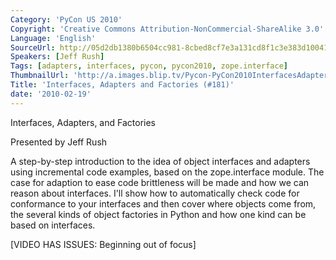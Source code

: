 ```yaml
---
Category: 'PyCon US 2010'
Copyright: 'Creative Commons Attribution-NonCommercial-ShareAlike 3.0'
Language: 'English'
SourceUrl: http://05d2db1380b6504cc981-8cbed8cf7e3a131cd8f1c3e383d10041.r93.cf2.rackcdn.com/pycon-us-2010/347_interfaces-adapters-and-factories-181.m4v
Speakers: [Jeff Rush]
Tags: [adapters, interfaces, pycon, pycon2010, zope.interface]
ThumbnailUrl: 'http://a.images.blip.tv/Pycon-PyCon2010InterfacesAdaptersAndFactories181339.png'
Title: 'Interfaces, Adapters and Factories (#181)'
date: '2010-02-19'
---
```

Interfaces, Adapters, and Factories

  
Presented by Jeff Rush

  
A step-by-step introduction to the idea of object interfaces and adapters
using incremental code examples, based on the zope.interface module. The case
for adaption to ease code brittleness will be made and how we can reason about
interfaces. I'll show how to automatically check code for conformance to your
interfaces and then cover where objects come from, the several kinds of object
factories in Python and how one kind can be based on interfaces.

  
[VIDEO HAS ISSUES: Beginning out of focus]
